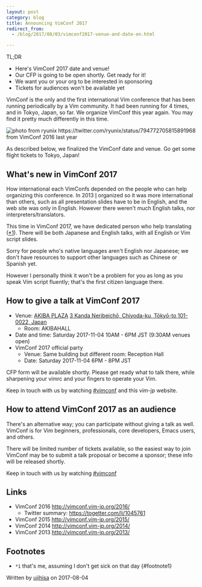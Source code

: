 ```yaml
---
layout: post
category: blog
title: Announcing VimConf 2017
redirect_from:
  - /blog/2017/08/03/vimconf2017-venue-and-date-en.html

---
```


TL;DR

* Here's VimConf 2017 date and venue!
* Our CFP is going to be open shortly. Get ready for it!
* We want you or your org to be interested in sponsoring
* Tickets for audiences won't be available yet

VimConf is the only and the first international Vim conference that has been running periodically by a Vim community. It had been running for 4 times, and in Tokyo, Japan, so far.
We organize VimConf this year again. You may find it pretty much differently in this time.

![photo from ryunix https://twitter.com/ryunix/status/794772705815891968 from VimConf 2016 last year](https://pbs.twimg.com/media/CweZjRiUsAEE-j9.jpg:large)

As described below, we finalized the VimConf date and venue. Go get some flight tickets to Tokyo, Japan!

## What's new in VimConf 2017

How international each VimConfs depended on the people who can help organizing this conference.
In 2013 [I](https://github.com/ujihisa) organized so it was more international than others,
such as all presentation slides have to be in English, and the web site was only in English.
However there weren't much English talks, nor interpreters/translators.

This time in VimConf 2017, we have dedicated person who help translating ([\*1](#footnote1)).
There will be both Japanese and English talks, with all English or Vim script slides.

Sorry for people who's native languages aren't English nor Japanese; we don't have resources to support other languages such as Chinese or Spanish yet.

However I personally think it won't be a problem for you as long as you speak Vim script fluently; that's the first citizen language there.

## How to give a talk at VimConf 2017

* Venue: [AKIBA PLAZA](http://www.fsi.co.jp/e/solutions/other_solutions/akibaplaza/) [3 Kanda Neribeichō, Chiyoda-ku, Tōkyō-to 101-0022, Japan](https://goo.gl/maps/pR194ssVR532)
    * Room: AKIBAHALL
* Date and time: Saturday 2017-11-04 10AM - 6PM JST (9:30AM venues open)
* VimConf 2017 official party
    * Venue: Same building but different room: Reception Hall
    * Date: Saturday 2017-11-04 6PM - 8PM JST

CFP form will be available shortly. Please get ready what to talk there, while sharpening your vimrc and your fingers to operate your Vim.

Keep in touch with us by watching [#vimconf](https://twitter.com/search?f=tweets&vertical=default&q=%23vimconf&src=typd) and this vim-jp website.

## How to attend VimConf 2017 as an audience

There's an alternative way; you can participate without giving a talk as well.
VimConf is for Vim beginners, professionals, core developers, Emacs users, and others.

There will be limited number of tickets available, so the easiest way to join VimConf may be to submit a talk proposal or become a sponsor; these info will be released shortly.

Keep in touch with us by watching [#vimconf](https://twitter.com/search?f=tweets&vertical=default&q=%23vimconf&src=typd)

## Links

* VimConf 2016 <http://vimconf.vim-jp.org/2016/>
    * Twitter summary: <https://togetter.com/li/1045761>
* VimConf 2015 <http://vimconf.vim-jp.org/2015/>
* VimConf 2014 <http://vimconf.vim-jp.org/2014/>
* VimConf 2013 <http://vimconf.vim-jp.org/2013/>

## Footnotes

* `*1` that's me, assuming I don't get sick on that day {#footnote1}

Written by [ujihisa](https://github.com/ujihisa) on 2017-08-04
